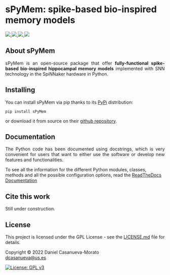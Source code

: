 # sPyMem: spike-based bio-inspired memory models

<p>
	<a href="http://www.gnu.org/licenses/gpl-3.0">
	<img src="https://img.shields.io/badge/License-GPL%20v3-blue.svg"/>
	</a>
	<a href="https://pypi.python.org/pypi/sPyMem/">
	<img src="https://img.shields.io/pypi/v/sPyMem.svg"/>
	</a>
	<a href="https://github.com/dancasmor/sPyMem/">
	<img src="https://img.shields.io/github/downloads/dancasmor/sPyMem/total?label=GitHub%20Downloads&style=plastic"/>
	</a>
	<a href="https://spymem.readthedocs.io/en/latest">
	<img src="https://readthedocs.org/projects/spymem/badge/?version=latest"/>
	</a>
</p>


<h2>About sPyMem</h2>

<p align="justify">
	sPyMem is an open-source package that offer <strong>fully-functional spike-based bio-inspired hippocampal memory models</strong> implemented with SNN technology in the SpiNNaker hardware in Python.
</p>


<h2>Installing</h2>

<p align="justify">
You can install sPyMem via pip thanks to its <a href="https://pypi.org/project/sPyMem/">PyPi</a> distribution:

```
pip install sPyMem
```

or download it from source on their <a href="https://github.com/dancasmor/sPyMem/">github repository</a>.
</p>


<h2>Documentation</h2>

<p align="justify">
The Python code has been documented using docstrings, which is very convenient for users that want to either use the software or develop new features and functionalities.

To see all the information for the different Python modules, classes, methods and all the possible configuration options, read the [ReadTheDocs Documentation](https://spymem.readthedocs.io/en/latest/)
</p>

<h2 name="CiteThisWork">Cite this work</h2>
<p align="justify">
Still under construction.
</p>



<h2 name="License">License</h2>
<p align="justify">
This project is licensed under the GPL License - see the <a href="https://github.com/dancasmor/sPyMem/blob/main/LICENSE">LICENSE.md</a> file for details.
</p>
<p align="justify">
Copyright © 2022 Daniel Casanueva-Morato<br>
<a href="mailto:dcasanueva@us.es">dcasanueva@us.es</a>
</p>

[![License: GPL v3](https://img.shields.io/badge/License-GPL%20v3-blue.svg)](http://www.gnu.org/licenses/gpl-3.0)
